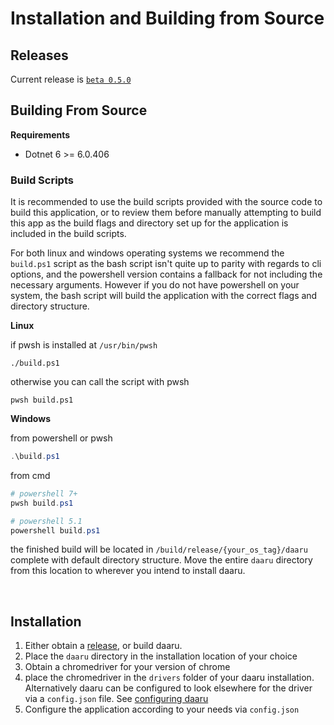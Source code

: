 
# Installation and Building from Source

## Releases 

Current release is [`beta 0.5.0`]()

## Building From Source

**Requirements**

- Dotnet 6 >= 6.0.406

### Build Scripts 

It is recommended to use the build scripts provided with the source code to build this application, or to review them 
before manually attempting to build this app as the build flags and directory set up for the application is included in 
the build scripts.

For both linux and windows operating systems we recommend the `build.ps1` script as the bash script isn't quite up to 
parity with regards to cli options, and the powershell version contains a fallback for not including the necessary 
arguments. However if you do not have powershell on your system, the bash script will build the application with the 
correct flags and directory structure. 

**Linux**

if pwsh is installed at `/usr/bin/pwsh`

```shell
./build.ps1
```
otherwise you can call the script with pwsh

```shell
pwsh build.ps1
```
**Windows**

from powershell or pwsh 
```powershell
.\build.ps1
```

from cmd
```powershell
# powershell 7+
pwsh build.ps1
```
```powershell
# powershell 5.1
powershell build.ps1
```

the finished build will be located in `/build/release/{your_os_tag}/daaru` complete with default directory structure.
Move the entire `daaru` directory from this location to wherever you intend to install daaru.  

<br />

## Installation 

<!-- TODO: set up release hyperlink -->
1. Either obtain a [release](), or build daaru. 
2. Place the `daaru` directory in the installation location of your choice 
3. Obtain a chromedriver for your version of chrome 
4. place the chromedriver in the `drivers` folder of your daaru installation. 
Alternatively daaru can be configured to look elsewhere for the driver via a 
`config.json` file. See [configuring daaru]()
5. Configure the application according to your needs via `config.json`
